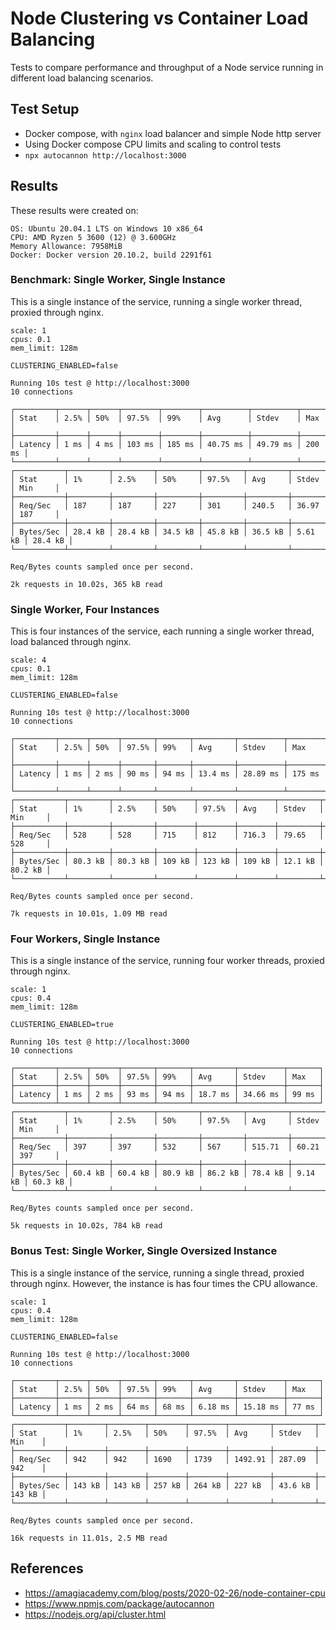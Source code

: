 # Node Clustering vs Container Load Balancing

Tests to compare performance and throughput of a Node service running in different load balancing scenarios.

## Test Setup

* Docker compose, with `nginx` load balancer and simple Node http server
* Using Docker compose CPU limits and scaling to control tests
* `npx autocannon http://localhost:3000`

## Results

These results were created on:

```
OS: Ubuntu 20.04.1 LTS on Windows 10 x86_64
CPU: AMD Ryzen 5 3600 (12) @ 3.600GHz
Memory Allowance: 7958MiB
Docker: Docker version 20.10.2, build 2291f61
```

### Benchmark: Single Worker, Single Instance

This is a single instance of the service, running a single worker thread, proxied through nginx.

```
scale: 1
cpus: 0.1
mem_limit: 128m

CLUSTERING_ENABLED=false
```

```
Running 10s test @ http://localhost:3000
10 connections

┌─────────┬──────┬──────┬────────┬────────┬──────────┬──────────┬────────┐
│ Stat    │ 2.5% │ 50%  │ 97.5%  │ 99%    │ Avg      │ Stdev    │ Max    │
├─────────┼──────┼──────┼────────┼────────┼──────────┼──────────┼────────┤
│ Latency │ 1 ms │ 4 ms │ 103 ms │ 185 ms │ 40.75 ms │ 49.79 ms │ 200 ms │
└─────────┴──────┴──────┴────────┴────────┴──────────┴──────────┴────────┘
┌───────────┬─────────┬─────────┬─────────┬─────────┬─────────┬─────────┬─────────┐
│ Stat      │ 1%      │ 2.5%    │ 50%     │ 97.5%   │ Avg     │ Stdev   │ Min     │
├───────────┼─────────┼─────────┼─────────┼─────────┼─────────┼─────────┼─────────┤
│ Req/Sec   │ 187     │ 187     │ 227     │ 301     │ 240.5   │ 36.97   │ 187     │
├───────────┼─────────┼─────────┼─────────┼─────────┼─────────┼─────────┼─────────┤
│ Bytes/Sec │ 28.4 kB │ 28.4 kB │ 34.5 kB │ 45.8 kB │ 36.5 kB │ 5.61 kB │ 28.4 kB │
└───────────┴─────────┴─────────┴─────────┴─────────┴─────────┴─────────┴─────────┘

Req/Bytes counts sampled once per second.

2k requests in 10.02s, 365 kB read
```

### Single Worker, Four Instances

This is four instances of the service, each running a single worker thread, load balanced through nginx.

```
scale: 4
cpus: 0.1
mem_limit: 128m

CLUSTERING_ENABLED=false
```

```
Running 10s test @ http://localhost:3000
10 connections

┌─────────┬──────┬──────┬───────┬───────┬─────────┬──────────┬────────┐
│ Stat    │ 2.5% │ 50%  │ 97.5% │ 99%   │ Avg     │ Stdev    │ Max    │
├─────────┼──────┼──────┼───────┼───────┼─────────┼──────────┼────────┤
│ Latency │ 1 ms │ 2 ms │ 90 ms │ 94 ms │ 13.4 ms │ 28.89 ms │ 175 ms │
└─────────┴──────┴──────┴───────┴───────┴─────────┴──────────┴────────┘
┌───────────┬─────────┬─────────┬────────┬────────┬────────┬─────────┬─────────┐
│ Stat      │ 1%      │ 2.5%    │ 50%    │ 97.5%  │ Avg    │ Stdev   │ Min     │
├───────────┼─────────┼─────────┼────────┼────────┼────────┼─────────┼─────────┤
│ Req/Sec   │ 528     │ 528     │ 715    │ 812    │ 716.3  │ 79.65   │ 528     │
├───────────┼─────────┼─────────┼────────┼────────┼────────┼─────────┼─────────┤
│ Bytes/Sec │ 80.3 kB │ 80.3 kB │ 109 kB │ 123 kB │ 109 kB │ 12.1 kB │ 80.2 kB │
└───────────┴─────────┴─────────┴────────┴────────┴────────┴─────────┴─────────┘

Req/Bytes counts sampled once per second.

7k requests in 10.01s, 1.09 MB read
```

### Four Workers, Single Instance

This is a single instance of the service, running four worker threads, proxied through nginx.

```
scale: 1
cpus: 0.4
mem_limit: 128m

CLUSTERING_ENABLED=true
```

```
Running 10s test @ http://localhost:3000
10 connections

┌─────────┬──────┬──────┬───────┬───────┬─────────┬──────────┬───────┐
│ Stat    │ 2.5% │ 50%  │ 97.5% │ 99%   │ Avg     │ Stdev    │ Max   │
├─────────┼──────┼──────┼───────┼───────┼─────────┼──────────┼───────┤
│ Latency │ 1 ms │ 2 ms │ 93 ms │ 94 ms │ 18.7 ms │ 34.66 ms │ 99 ms │
└─────────┴──────┴──────┴───────┴───────┴─────────┴──────────┴───────┘
┌───────────┬─────────┬─────────┬─────────┬─────────┬─────────┬─────────┬─────────┐
│ Stat      │ 1%      │ 2.5%    │ 50%     │ 97.5%   │ Avg     │ Stdev   │ Min     │
├───────────┼─────────┼─────────┼─────────┼─────────┼─────────┼─────────┼─────────┤
│ Req/Sec   │ 397     │ 397     │ 532     │ 567     │ 515.71  │ 60.21   │ 397     │
├───────────┼─────────┼─────────┼─────────┼─────────┼─────────┼─────────┼─────────┤
│ Bytes/Sec │ 60.4 kB │ 60.4 kB │ 80.9 kB │ 86.2 kB │ 78.4 kB │ 9.14 kB │ 60.3 kB │
└───────────┴─────────┴─────────┴─────────┴─────────┴─────────┴─────────┴─────────┘

Req/Bytes counts sampled once per second.

5k requests in 10.02s, 784 kB read
```

### Bonus Test: Single Worker, Single Oversized Instance

This is a single instance of the service, running a single thread, proxied through nginx. However, the instance is has four times the CPU allowance.

```
scale: 1
cpus: 0.4
mem_limit: 128m

CLUSTERING_ENABLED=false
```

```
Running 10s test @ http://localhost:3000
10 connections

┌─────────┬──────┬──────┬───────┬───────┬─────────┬──────────┬───────┐
│ Stat    │ 2.5% │ 50%  │ 97.5% │ 99%   │ Avg     │ Stdev    │ Max   │
├─────────┼──────┼──────┼───────┼───────┼─────────┼──────────┼───────┤
│ Latency │ 1 ms │ 2 ms │ 64 ms │ 68 ms │ 6.18 ms │ 15.18 ms │ 77 ms │
└─────────┴──────┴──────┴───────┴───────┴─────────┴──────────┴───────┘
┌───────────┬────────┬────────┬────────┬────────┬─────────┬─────────┬────────┐
│ Stat      │ 1%     │ 2.5%   │ 50%    │ 97.5%  │ Avg     │ Stdev   │ Min    │
├───────────┼────────┼────────┼────────┼────────┼─────────┼─────────┼────────┤
│ Req/Sec   │ 942    │ 942    │ 1690   │ 1739   │ 1492.91 │ 287.09  │ 942    │
├───────────┼────────┼────────┼────────┼────────┼─────────┼─────────┼────────┤
│ Bytes/Sec │ 143 kB │ 143 kB │ 257 kB │ 264 kB │ 227 kB  │ 43.6 kB │ 143 kB │
└───────────┴────────┴────────┴────────┴────────┴─────────┴─────────┴────────┘

Req/Bytes counts sampled once per second.

16k requests in 11.01s, 2.5 MB read
```

## References

* https://amagiacademy.com/blog/posts/2020-02-26/node-container-cpu
* https://www.npmjs.com/package/autocannon
* https://nodejs.org/api/cluster.html
